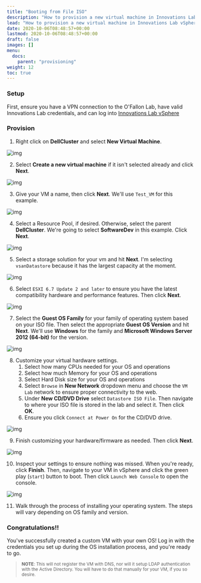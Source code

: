 ```yaml
---
title: "Booting from File ISO"
description: "How to provision a new virtual machine in Innovations Lab vSphere"
lead: "How to provision a new virtual machine in Innovations Lab vSphere"
date: 2020-10-06T08:48:57+00:00
lastmod: 2020-10-06T08:48:57+00:00
draft: false
images: []
menu:
  docs:
    parent: "provisioning"
weight: 12
toc: true
---
```


### Setup
First, ensure you have a VPN connection to the O'Fallon Lab, have valid Innovations Lab credentials, and can log into [Innovations Lab vSphere](https://adlbvc01.agiledefense.lab/ui/)

### Provision

1. Right click on **DellCluster** and select **New Virtual Machine**.

![img](https://raw.githubusercontent.com/Agile-Defense/agile-defense.github.io/main/assets/images/netboot_1.png)

2. Select **Create a new virtual machine** if it isn't selected already and click **Next**.

![img](https://raw.githubusercontent.com/Agile-Defense/agile-defense.github.io/main/assets/images/netboot_2.png)

3. Give your VM a name, then click **Next**. We'll use `Test_VM` for this example.

![img](https://raw.githubusercontent.com/Agile-Defense/agile-defense.github.io/main/assets/images/netboot_3.png)

4. Select a Resource Pool, if desired. Otherwise, select the parent **DellCluster**. We're going to select **SoftwareDev** in this example. Click **Next**.

![img](https://raw.githubusercontent.com/Agile-Defense/agile-defense.github.io/main/assets/images/netboot_4.png)

5. Select a storage solution for your vm and hit **Next**. I'm selecting `vsanDatastore` because it has the largest capacity at the moment. 

![img](https://raw.githubusercontent.com/Agile-Defense/agile-defense.github.io/main/assets/images/netboot_5.png)

6. Select `ESXI 6.7 Update 2 and later` to ensure you have the latest compatibility hardware and performance features. Then click **Next**.

![img](https://raw.githubusercontent.com/Agile-Defense/agile-defense.github.io/main/assets/images/netboot_6.png)

7. Select the **Guest OS Family** for your family of operating system based on your ISO file. Then select the appropriate **Guest OS Version** and hit **Next**. We'll use **Windows** for the family and **Microsoft Windows Server 2012 (64-bit)** for the version.

![img](https://raw.githubusercontent.com/Agile-Defense/agile-defense.github.io/main/assets/images/iso_1.png)

8. Customize your virtual hardware settings.
   1. Select how many CPUs needed for your OS and operations
   2. Select how much Memory for your OS and operations
   3. Select Hard Disk size for your OS and operations
   4. Select `Browse` in **New Network** dropdown menu and choose the `VM Lab` network to ensure proper connectivity to the web.
   5. Under **New CD/DVD Drive** select `Datastore ISO File`. Then navigate to where your ISO file is stored in the lab and select it. Then click **OK**.
   6. Ensure you click `Connect at Power On` for the CD/DVD drive.

![img](https://raw.githubusercontent.com/Agile-Defense/agile-defense.github.io/main/assets/images/iso_2.png)

9. Finish customizing your hardware/firmware as needed. Then click **Next**.

![img](https://raw.githubusercontent.com/Agile-Defense/agile-defense.github.io/main/assets/images/iso_3.png)

10. Inspect your settings to ensure nothing was missed. When you're ready, click **Finish**. Then, navigate to your VM in vSphere and click the green play (`start`) button to boot. Then click `Launch Web Console` to open the console.

![img](https://raw.githubusercontent.com/Agile-Defense/agile-defense.github.io/main/assets/images/iso_4.png)

11. Walk through the process of installing your operating system. The steps will vary depending on OS family and version.

### Congratulations!!

You've successfully created a custom VM with your own OS! Log in with the credentials you set up during the OS installation process, and you're ready to go.

> <sup>**NOTE**: This will not register the VM with DNS, nor will it setup LDAP authentication with the Active Directory. You will have to do that manually for your VM, if you so desire.</sup>
